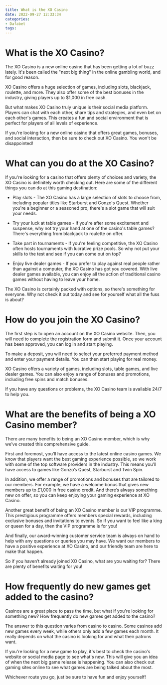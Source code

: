 ```yaml
---
title: What is the XO Casino
date: 2022-09-27 12:33:34
categories:
- Dafabet
tags:
---
```



#  What is the XO Casino?

The XO Casino is a new online casino that has been getting a lot of buzz lately. It's been called the "next big thing" in the online gambling world, and for good reason.

XO Casino offers a huge selection of games, including slots, blackjack, roulette, and more. They also offer some of the best bonuses in the industry, giving players up to $1,000 in free cash.

But what makes XO Casino truly unique is their social media platform. Players can chat with each other, share tips and strategies, and even bet on each other's games. This creates a fun and social environment that is perfect for players of all levels of experience.

If you're looking for a new online casino that offers great games, bonuses, and social interaction, then be sure to check out XO Casino. You won't be disappointed!

#  What can you do at the XO Casino?

If you're looking for a casino that offers plenty of choices and variety, the XO Casino is definitely worth checking out. Here are some of the different things you can do at this gaming destination:

* Play slots - The XO Casino has a large selection of slots to choose from, including popular titles like Starburst and Gonzo's Quest. Whether you're a beginner or a seasoned pro, there's a slot game that will suit your needs.

* Try your luck at table games - If you're after some excitement and suspense, why not try your hand at one of the casino's table games? There's everything from blackjack to roulette on offer.

* Take part in tournaments - If you're feeling competitive, the XO Casino often hosts tournaments with lucrative prize pools. So why not put your skills to the test and see if you can come out on top?

* Enjoy live dealer games - If you prefer to play against real people rather than against a computer, the XO Casino has got you covered. With live dealer games available, you can enjoy all the action of traditional casino games without having to leave your home.

The XO Casino is certainly packed with options, so there's something for everyone. Why not check it out today and see for yourself what all the fuss is about?

#  How do you join the XO Casino?

The first step is to open an account on the XO Casino website. Then, you will need to complete the registration form and submit it. Once your account has been approved, you can log in and start playing.

To make a deposit, you will need to select your preferred payment method and enter your payment details. You can then start playing for real money.

XO Casino offers a variety of games, including slots, table games, and live dealer games. You can also enjoy a range of bonuses and promotions, including free spins and match bonuses.

If you have any questions or problems, the XO Casino team is available 24/7 to help you.

#  What are the benefits of being a XO Casino member?

There are many benefits to being an XO Casino member, which is why we’ve created this comprehensive guide.

First and foremost, you’ll have access to the latest online casino games. We know that players want the best gaming experience possible, so we work with some of the top software providers in the industry. This means you’ll have access to games like Gonzo’s Quest, Starburst and Twin Spin.

In addition, we offer a range of promotions and bonuses that are tailored to our members. For example, we have a welcome bonus that gives new members up to £1,000 in free casino credit. And there’s always something new on offer, so you can keep enjoying your gaming experience at XO Casino.

Another great benefit of being an XO Casino member is our VIP programme. This prestigious programme offers members special rewards, including exclusive bonuses and invitations to events. So if you want to feel like a king or queen for a day, then the VIP programme is for you!

And finally, our award-winning customer service team is always on hand to help with any questions or queries you may have. We want our members to have a positive experience at XO Casino, and our friendly team are here to make that happen.

So if you haven’t already joined XO Casino, what are you waiting for? There are plenty of benefits waiting for you!

#  How frequently do new games get added to the casino?

Casinos are a great place to pass the time, but what if you're looking for something new? How frequently do new games get added to the casino?

The answer to this question varies from casino to casino. Some casinos add new games every week, while others only add a few games each month. It really depends on what the casino is looking for and what their patrons want.

If you're looking for a new game to play, it's best to check the casino's website or social media page to see what's new. This will give you an idea of when the next big game release is happening. You can also check out gaming sites online to see what games are being talked about the most.

Whichever route you go, just be sure to have fun and enjoy yourself!